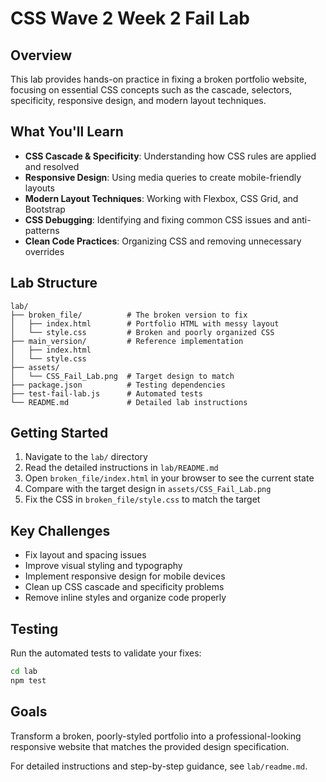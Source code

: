# CSS Wave 2 Week 2 Fail Lab

## Overview
This lab provides hands-on practice in fixing a broken portfolio website, focusing on essential CSS concepts such as the cascade, selectors, specificity, responsive design, and modern layout techniques.

## What You'll Learn
- **CSS Cascade & Specificity**: Understanding how CSS rules are applied and resolved
- **Responsive Design**: Using media queries to create mobile-friendly layouts
- **Modern Layout Techniques**: Working with Flexbox, CSS Grid, and Bootstrap
- **CSS Debugging**: Identifying and fixing common CSS issues and anti-patterns
- **Clean Code Practices**: Organizing CSS and removing unnecessary overrides

## Lab Structure
```
lab/
├── broken_file/          # The broken version to fix
│   ├── index.html        # Portfolio HTML with messy layout
│   └── style.css         # Broken and poorly organized CSS
├── main_version/         # Reference implementation
│   ├── index.html
│   └── style.css
├── assets/
│   └── CSS_Fail_Lab.png  # Target design to match
├── package.json          # Testing dependencies
├── test-fail-lab.js      # Automated tests
└── README.md             # Detailed lab instructions

```

## Getting Started
1. Navigate to the `lab/` directory
2. Read the detailed instructions in `lab/README.md`
3. Open `broken_file/index.html` in your browser to see the current state
4. Compare with the target design in `assets/CSS_Fail_Lab.png`
5. Fix the CSS in `broken_file/style.css` to match the target

## Key Challenges
- Fix layout and spacing issues
- Improve visual styling and typography
- Implement responsive design for mobile devices
- Clean up CSS cascade and specificity problems
- Remove inline styles and organize code properly

## Testing
Run the automated tests to validate your fixes:
```bash
cd lab
npm test
```

## Goals
Transform a broken, poorly-styled portfolio into a professional-looking responsive website that matches the provided design specification.

For detailed instructions and step-by-step guidance, see `lab/readme.md`.